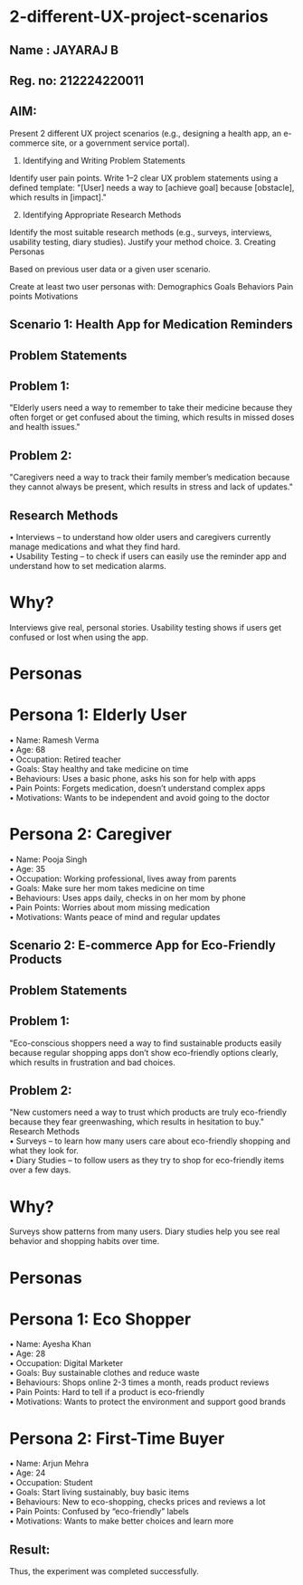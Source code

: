 # 2-different-UX-project-scenarios
## Name : JAYARAJ B
## Reg. no: 212224220011
## AIM:
Present 2 different UX project scenarios (e.g., designing a health app, an e-commerce site, or a government service portal).

1. Identifying and Writing Problem Statements

Identify user pain points.
Write 1–2 clear UX problem statements using a defined template:
"[User] needs a way to [achieve goal] because [obstacle], which results in [impact]."

 2. Identifying Appropriate Research Methods

Identify the most suitable research methods (e.g., surveys, interviews, usability testing, diary studies).
Justify your method choice.
 3. Creating Personas

 Based on previous user data or a given user scenario.

Create at least two user personas with:
Demographics
Goals
Behaviors
Pain points
Motivations
## Scenario 1: Health App for Medication Reminders  
## Problem Statements  
## Problem 1:  
"Elderly users need a way to remember to take their medicine because they often forget or 
get confused about the timing, which results in missed doses and health issues."    
## Problem 2:  
"Caregivers need a way to track their family member’s medication because they cannot 
always be present, which results in stress and lack of updates."  
## Research Methods  
• Interviews – to understand how older users and caregivers currently manage 
medications and what they find hard.  
• Usability Testing – to check if users can easily use the reminder app and understand how to set medication alarms.  
# Why?  
Interviews give real, personal stories. Usability testing shows if users get confused or lost when using the app.  
# Personas  
# Persona 1: Elderly User  
• Name: Ramesh Verma  
• Age: 68  
• Occupation: Retired teacher  
• Goals: Stay healthy and take medicine on time  
• Behaviours: Uses a basic phone, asks his son for help with apps  
• Pain Points: Forgets medication, doesn’t understand complex apps  
• Motivations: Wants to be independent and avoid going to the doctor  
# Persona 2: Caregiver  
• Name: Pooja Singh  
• Age: 35  
• Occupation:  Working professional, lives away from parents  
• Goals:  Make sure her mom takes medicine on time  
• Behaviours:  Uses apps daily, checks in on her mom by phone  
• Pain Points:  Worries about mom missing medication  
• Motivations:  Wants peace of mind and regular updates  
## Scenario 2: E-commerce App for Eco-Friendly Products  
## Problem Statements  
## Problem 1:  
"Eco-conscious shoppers need a way to find sustainable products easily because regular 
shopping apps don’t show eco-friendly options clearly, which results in frustration and bad 
choices.  
## Problem 2:  
"New customers need a way to trust which products are truly eco-friendly because they fear 
greenwashing, which results in hesitation to buy."   
Research Methods  
• Surveys – to learn how many users care about eco-friendly shopping and what they 
look for.  
• Diary Studies – to follow users as they try to shop for eco-friendly items over a few days.  
# Why?  
Surveys show patterns from many users. Diary studies help you see real behavior and shopping habits over time.  
# Personas  
# Persona 1: Eco Shopper  
• Name: Ayesha Khan  
• Age: 28  
• Occupation: Digital Marketer  
• Goals: Buy sustainable clothes and reduce waste  
• Behaviours: Shops online 2-3 times a month, reads product reviews  
• Pain Points: Hard to tell if a product is eco-friendly  
• Motivations: Wants to protect the environment and support good brands  
# Persona 2: First-Time Buyer  
• Name: Arjun Mehra  
• Age: 24  
• Occupation: Student  
• Goals: Start living sustainably, buy basic items  
• Behaviours: New to eco-shopping, checks prices and reviews a lot  
• Pain Points: Confused by “eco-friendly” labels  
• Motivations: Wants to make better choices and learn more 
## Result:
Thus, the experiment was completed successfully.
